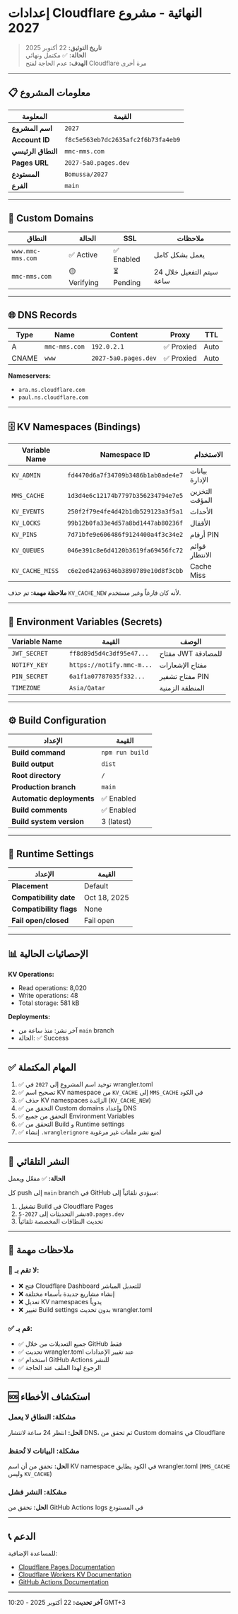 # إعدادات Cloudflare النهائية - مشروع 2027

> **تاريخ التوثيق:** 22 أكتوبر 2025  
> **الحالة:** ✅ مكتمل ونهائي  
> **الهدف:** عدم الحاجة لفتح Cloudflare مرة أخرى

---

## 📋 معلومات المشروع

| المعلومة | القيمة |
|---------|--------|
| **اسم المشروع** | `2027` |
| **Account ID** | `f8c5e563eb7dc2635afc2f6b73fa4eb9` |
| **النطاق الرئيسي** | `mmc-mms.com` |
| **Pages URL** | `2027-5a0.pages.dev` |
| **المستودع** | `Bomussa/2027` |
| **الفرع** | `main` |

---

## 🔗 Custom Domains

| النطاق | الحالة | SSL | ملاحظات |
|--------|-------|-----|---------|
| `www.mmc-mms.com` | ✅ Active | ✅ Enabled | يعمل بشكل كامل |
| `mmc-mms.com` | 🟡 Verifying | ⏳ Pending | سيتم التفعيل خلال 24 ساعة |

---

## 🌐 DNS Records

| Type | Name | Content | Proxy | TTL |
|------|------|---------|-------|-----|
| A | `mmc-mms.com` | `192.0.2.1` | ✅ Proxied | Auto |
| CNAME | `www` | `2027-5a0.pages.dev` | ✅ Proxied | Auto |

**Nameservers:**
- `ara.ns.cloudflare.com`
- `paul.ns.cloudflare.com`

---

## 🗄️ KV Namespaces (Bindings)

| Variable Name | Namespace ID | الاستخدام |
|--------------|--------------|----------|
| `KV_ADMIN` | `fd4470d6a7f34709b3486b1ab0ade4e7` | بيانات الإدارة |
| `MMS_CACHE` | `1d3d4e6c12174b7797b356234794e7e5` | التخزين المؤقت |
| `KV_EVENTS` | `250f2f79e4fe4d42b1db529123a3f5a1` | الأحداث |
| `KV_LOCKS` | `99b12b0fa33e4d57a8bd1447ab80236f` | الأقفال |
| `KV_PINS` | `7d71bfe9e606486f9124400a4f3c34e2` | أرقام PIN |
| `KV_QUEUES` | `046e391c8e6d4120b3619fa69456fc72` | قوائم الانتظار |
| `KV_CACHE_MISS` | `c6e2ed42a96346b3890789e10d8f3cbb` | Cache Miss |

**ملاحظة مهمة:** تم حذف `KV_CACHE_NEW` لأنه كان فارغاً وغير مستخدم.

---

## 🔐 Environment Variables (Secrets)

| Variable Name | القيمة | الوصف |
|--------------|--------|-------|
| `JWT_SECRET` | `ff8d89d5d4c3df95e47...` | مفتاح JWT للمصادقة |
| `NOTIFY_KEY` | `https://notify.mmc-m...` | مفتاح الإشعارات |
| `PIN_SECRET` | `6a1f1a07787035f332...` | مفتاح تشفير PIN |
| `TIMEZONE` | `Asia/Qatar` | المنطقة الزمنية |

---

## ⚙️ Build Configuration

| الإعداد | القيمة |
|--------|--------|
| **Build command** | `npm run build` |
| **Build output** | `dist` |
| **Root directory** | `/` |
| **Production branch** | `main` |
| **Automatic deployments** | ✅ Enabled |
| **Build comments** | ✅ Enabled |
| **Build system version** | 3 (latest) |

---

## 🚀 Runtime Settings

| الإعداد | القيمة |
|--------|--------|
| **Placement** | Default |
| **Compatibility date** | Oct 18, 2025 |
| **Compatibility flags** | None |
| **Fail open/closed** | Fail open |

---

## 📊 الإحصائيات الحالية

**KV Operations:**
- Read operations: 8,020
- Write operations: 48
- Total storage: 581 kB

**Deployments:**
- آخر نشر: منذ ساعة من `main` branch
- الحالة: ✅ Success

---

## ✅ المهام المكتملة

1. ✅ توحيد اسم المشروع إلى `2027` في wrangler.toml
2. ✅ تصحيح اسم KV namespace من `KV_CACHE` إلى `MMS_CACHE` في الكود
3. ✅ حذف KV namespaces الزائدة (`KV_CACHE_NEW`)
4. ✅ التحقق من Custom domains وإعداد DNS
5. ✅ التحقق من جميع Environment Variables
6. ✅ التحقق من Build و Runtime settings
7. ✅ إنشاء `.wranglerignore` لمنع نشر ملفات غير مرغوبة

---

## 🔄 النشر التلقائي

**الحالة:** ✅ مفعّل ويعمل

كل push إلى `main` branch في GitHub سيؤدي تلقائياً إلى:
1. تشغيل Build في Cloudflare Pages
2. نشر التحديثات إلى `2027-5a0.pages.dev`
3. تحديث النطاقات المخصصة تلقائياً

---

## 📝 ملاحظات مهمة

### 🔴 لا تقم بـ:
- ❌ فتح Cloudflare Dashboard للتعديل المباشر
- ❌ إنشاء مشاريع جديدة بأسماء مختلفة
- ❌ تعديل KV namespaces يدوياً
- ❌ تغيير Build settings بدون تحديث wrangler.toml

### ✅ قم بـ:
- ✅ جميع التعديلات من خلال GitHub فقط
- ✅ تحديث wrangler.toml عند تغيير الإعدادات
- ✅ استخدام GitHub Actions للنشر
- ✅ الرجوع لهذا الملف عند الحاجة

---

## 🆘 استكشاف الأخطاء

### مشكلة: النطاق لا يعمل
**الحل:** انتظر 24 ساعة لانتشار DNS، ثم تحقق من Custom domains في Cloudflare

### مشكلة: البيانات لا تُحفظ
**الحل:** تحقق من أن اسم KV namespace في الكود يطابق wrangler.toml (`MMS_CACHE` وليس `KV_CACHE`)

### مشكلة: النشر فشل
**الحل:** تحقق من GitHub Actions logs في المستودع

---

## 📞 الدعم

للمساعدة الإضافية:
- [Cloudflare Pages Documentation](https://developers.cloudflare.com/pages/)
- [Cloudflare Workers KV Documentation](https://developers.cloudflare.com/kv/)
- [GitHub Actions Documentation](https://docs.github.com/actions)

---

**آخر تحديث:** 22 أكتوبر 2025 - 10:20 GMT+3

